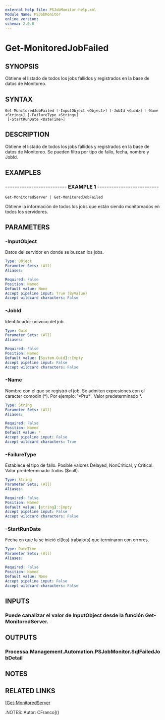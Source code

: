 ```yaml
---
external help file: PSJobMonitor-help.xml
Module Name: PSJobMonitor
online version: 
schema: 2.0.0
---
```


# Get-MonitoredJobFailed

## SYNOPSIS
Obtiene el listado de todos los jobs fallidos y registrados en la base de datos de Monitoreo.

## SYNTAX

```
Get-MonitoredJobFailed [-InputObject <Object>] [-JobId <Guid>] [-Name <String>] [-FailureType <String>]
 [-StartRunDate <DateTime>]
```

## DESCRIPTION
Obtiene el listado de todos los jobs fallidos y registrados en la base de datos de Monitoreo.
Se pueden filtra por tipo de fallo, fecha, nombre y JobId.

## EXAMPLES

### -------------------------- EXAMPLE 1 --------------------------
```
Get-MonitoredServer | Get-MonitoredJobFailed
```

Obtiene la información de todos los jobs que están siendo monitoreados en todos los servidores.

## PARAMETERS

### -InputObject
Datos del servidor en donde se buscan los jobs.

```yaml
Type: Object
Parameter Sets: (All)
Aliases: 

Required: False
Position: Named
Default value: None
Accept pipeline input: True (ByValue)
Accept wildcard characters: False
```

### -JobId
Identificador univoco del job.

```yaml
Type: Guid
Parameter Sets: (All)
Aliases: 

Required: False
Position: Named
Default value: [System.Guid]::Empty
Accept pipeline input: False
Accept wildcard characters: False
```

### -Name
Nombre con el que se registró el job.
Se admiten expresiones con el caracter comodin (\*).
Por ejemplo: '\*Pru\*'.
Valor predeterminado \*.

```yaml
Type: String
Parameter Sets: (All)
Aliases: 

Required: False
Position: Named
Default value: *
Accept pipeline input: False
Accept wildcard characters: True
```

### -FailureType
Establece el tipo de fallo.
Posible valores Delayed, NonCritical, y Critical.
Valor predeterminado Todos ($null).

```yaml
Type: String
Parameter Sets: (All)
Aliases: 

Required: False
Position: Named
Default value: [string]::Empty
Accept pipeline input: False
Accept wildcard characters: False
```

### -StartRunDate
Fecha en que la se inició el(los) trabajo(s) que terminaron con errores.

```yaml
Type: DateTime
Parameter Sets: (All)
Aliases: 

Required: False
Position: Named
Default value: None
Accept pipeline input: False
Accept wildcard characters: False
```

## INPUTS

### Puede canalizar el valor de InputObject desde la función Get-MonitoredServer.

## OUTPUTS

### Processa.Management.Automation.PSJobMonitor.SqlFailedJobDetail

## NOTES

## RELATED LINKS

[[Get-MonitoredServer](Get-MonitoredServer.md)

.NOTES:
Autor: CFranco]()

